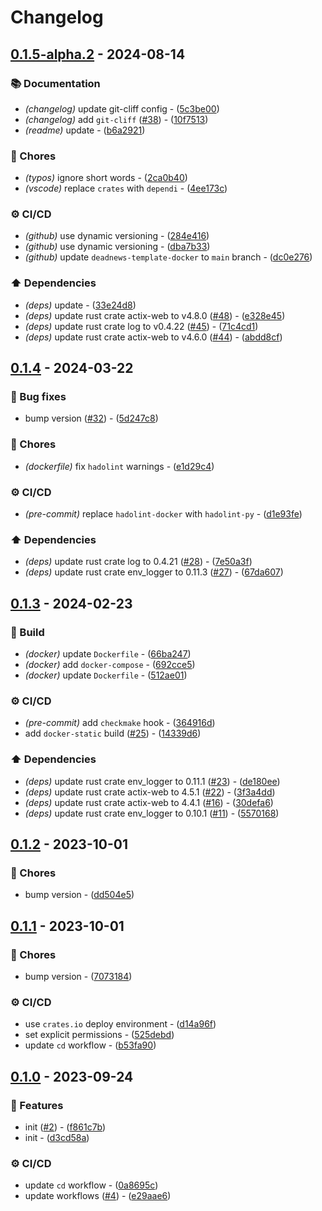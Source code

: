 # Changelog

## [0.1.5-alpha.2](https://github.com/DeadNews/deadnews-template-rust/compare/v0.1.4...v0.1.5-alpha.2) - 2024-08-14

### 📚 Documentation

- _(changelog)_ update git-cliff config - ([5c3be00](https://github.com/DeadNews/deadnews-template-rust/commit/5c3be00243add491a1c14b02f9d85176c4caf6e3))
- _(changelog)_ add `git-cliff` ([#38](https://github.com/DeadNews/deadnews-template-rust/issues/38)) - ([10f7513](https://github.com/DeadNews/deadnews-template-rust/commit/10f75132678adf867e671551eeaf9e1e37585c5e))
- _(readme)_ update - ([b6a2921](https://github.com/DeadNews/deadnews-template-rust/commit/b6a292161af8661ce2e7037ee487447505cd9a79))

### 🧹 Chores

- _(typos)_ ignore short words - ([2ca0b40](https://github.com/DeadNews/deadnews-template-rust/commit/2ca0b40f5eebaae5618fc0b28776eb40e85cf826))
- _(vscode)_ replace `crates` with `dependi` - ([4ee173c](https://github.com/DeadNews/deadnews-template-rust/commit/4ee173c414574278eafe3f2c57056d3e8ea2be89))

### ⚙️ CI/CD

- _(github)_ use dynamic versioning - ([284e416](https://github.com/DeadNews/deadnews-template-rust/commit/284e4162904462900a801de6a6a30792bbd3467a))
- _(github)_ use dynamic versioning - ([dba7b33](https://github.com/DeadNews/deadnews-template-rust/commit/dba7b33f85b0222d108eabe80741f018543f0082))
- _(github)_ update `deadnews-template-docker` to `main` branch - ([dc0e276](https://github.com/DeadNews/deadnews-template-rust/commit/dc0e276269848f36f48d7241e663252c15df6845))

### ⬆️ Dependencies

- _(deps)_ update - ([33e24d8](https://github.com/DeadNews/deadnews-template-rust/commit/33e24d8a54ec82533746b6c8fb161d7597b65761))
- _(deps)_ update rust crate actix-web to v4.8.0 ([#48](https://github.com/DeadNews/deadnews-template-rust/issues/48)) - ([e328e45](https://github.com/DeadNews/deadnews-template-rust/commit/e328e45b56058ed77f732ded9f3152b2e6a58018))
- _(deps)_ update rust crate log to v0.4.22 ([#45](https://github.com/DeadNews/deadnews-template-rust/issues/45)) - ([71c4cd1](https://github.com/DeadNews/deadnews-template-rust/commit/71c4cd1e80d10f7e581b06909cb0c5aa18671caf))
- _(deps)_ update rust crate actix-web to v4.6.0 ([#44](https://github.com/DeadNews/deadnews-template-rust/issues/44)) - ([abdd8cf](https://github.com/DeadNews/deadnews-template-rust/commit/abdd8cfc0b078732babd847ef7ac3f18272f0759))

## [0.1.4](https://github.com/DeadNews/deadnews-template-rust/compare/v0.1.3...v0.1.4) - 2024-03-22

### 🐛 Bug fixes

- bump version ([#32](https://github.com/DeadNews/deadnews-template-rust/issues/32)) - ([5d247c8](https://github.com/DeadNews/deadnews-template-rust/commit/5d247c8150179ce1ac34984fb910e463eac30a02))

### 🧹 Chores

- _(dockerfile)_ fix `hadolint` warnings - ([e1d29c4](https://github.com/DeadNews/deadnews-template-rust/commit/e1d29c45181a0ecf18b73102cd09885df0fb68a8))

### ⚙️ CI/CD

- _(pre-commit)_ replace `hadolint-docker` with `hadolint-py` - ([d1e93fe](https://github.com/DeadNews/deadnews-template-rust/commit/d1e93fefb4b74f046456094edc3921c9aa6be528))

### ⬆️ Dependencies

- _(deps)_ update rust crate log to 0.4.21 ([#28](https://github.com/DeadNews/deadnews-template-rust/issues/28)) - ([7e50a3f](https://github.com/DeadNews/deadnews-template-rust/commit/7e50a3f5d39d8a2dfa497fab0e9cd2026a1db94d))
- _(deps)_ update rust crate env_logger to 0.11.3 ([#27](https://github.com/DeadNews/deadnews-template-rust/issues/27)) - ([67da607](https://github.com/DeadNews/deadnews-template-rust/commit/67da607a5eba79558657cc40cd24e555cf36da47))

## [0.1.3](https://github.com/DeadNews/deadnews-template-rust/compare/v0.1.2...v0.1.3) - 2024-02-23

### 👷 Build

- _(docker)_ update `Dockerfile` - ([66ba247](https://github.com/DeadNews/deadnews-template-rust/commit/66ba247ef5a2e2c911e4786f4f1629b8561ceff2))
- _(docker)_ add `docker-compose` - ([692cce5](https://github.com/DeadNews/deadnews-template-rust/commit/692cce568fc2c3aad65d243d637765ac43f9b987))
- _(docker)_ update `Dockerfile` - ([512ae01](https://github.com/DeadNews/deadnews-template-rust/commit/512ae01ce8c34191c262ddafb604d080d16eb7c5))

### ⚙️ CI/CD

- _(pre-commit)_ add `checkmake` hook - ([364916d](https://github.com/DeadNews/deadnews-template-rust/commit/364916d958560af10b45b8f09fa2dd8fe6fc5986))
- add `docker-static` build ([#25](https://github.com/DeadNews/deadnews-template-rust/issues/25)) - ([14339d6](https://github.com/DeadNews/deadnews-template-rust/commit/14339d6d98ee8e6db4f8f69b8c8fc3d1a8a0be93))

### ⬆️ Dependencies

- _(deps)_ update rust crate env_logger to 0.11.1 ([#23](https://github.com/DeadNews/deadnews-template-rust/issues/23)) - ([de180ee](https://github.com/DeadNews/deadnews-template-rust/commit/de180ee1930fac69de6d6cdc2ef36b6b667ce438))
- _(deps)_ update rust crate actix-web to 4.5.1 ([#22](https://github.com/DeadNews/deadnews-template-rust/issues/22)) - ([3f3a4dd](https://github.com/DeadNews/deadnews-template-rust/commit/3f3a4dd604007f948c148a9be60b739ffcd282a1))
- _(deps)_ update rust crate actix-web to 4.4.1 ([#16](https://github.com/DeadNews/deadnews-template-rust/issues/16)) - ([30defa6](https://github.com/DeadNews/deadnews-template-rust/commit/30defa64a2510ea1cfb8516fbf855a1dfcdf9120))
- _(deps)_ update rust crate env_logger to 0.10.1 ([#11](https://github.com/DeadNews/deadnews-template-rust/issues/11)) - ([5570168](https://github.com/DeadNews/deadnews-template-rust/commit/5570168f3736a6e91f4d7726b923c0c863825c40))

## [0.1.2](https://github.com/DeadNews/deadnews-template-rust/compare/v0.1.1...v0.1.2) - 2023-10-01

### 🧹 Chores

- bump version - ([dd504e5](https://github.com/DeadNews/deadnews-template-rust/commit/dd504e5032e92161750f7bfae23d24cfd2297e85))

## [0.1.1](https://github.com/DeadNews/deadnews-template-rust/compare/v0.1.0...v0.1.1) - 2023-10-01

### 🧹 Chores

- bump version - ([7073184](https://github.com/DeadNews/deadnews-template-rust/commit/7073184ba89e6ec15736a0e550faef833b57af5a))

### ⚙️ CI/CD

- use `crates.io` deploy environment - ([d14a96f](https://github.com/DeadNews/deadnews-template-rust/commit/d14a96f2ab8eb577277d7d966a1ad22551efa66e))
- set explicit permissions - ([525debd](https://github.com/DeadNews/deadnews-template-rust/commit/525debdfd6a5c53fc7e6f6b4eeeb74f7549b10c0))
- update `cd` workflow - ([b53fa90](https://github.com/DeadNews/deadnews-template-rust/commit/b53fa90afb9b51d9261330f4f1cd2934ca5f8293))

## [0.1.0](https://github.com/DeadNews/deadnews-template-rust/commits/v0.1.0) - 2023-09-24

### 🚀 Features

- init ([#2](https://github.com/DeadNews/deadnews-template-rust/issues/2)) - ([f861c7b](https://github.com/DeadNews/deadnews-template-rust/commit/f861c7b7bbf4787a50043ac338d307151e63063e))
- init - ([d3cd58a](https://github.com/DeadNews/deadnews-template-rust/commit/d3cd58aab7f8f5b0571b11514a28a39de732753e))

### ⚙️ CI/CD

- update `cd` workflow - ([0a8695c](https://github.com/DeadNews/deadnews-template-rust/commit/0a8695c89c99bd67060db04cd4a67ce5c475fab1))
- update workflows ([#4](https://github.com/DeadNews/deadnews-template-rust/issues/4)) - ([e29aae6](https://github.com/DeadNews/deadnews-template-rust/commit/e29aae6dace722d8a7d16d4e25c75209d9a5a0d7))

<!-- generated by git-cliff -->
